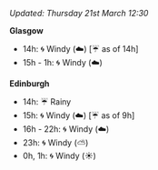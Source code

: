*Updated: Thursday 21st March 12:30*

**Glasgow**

* 14h: :cyclone: Windy (:cloud:) [:umbrella: as of 14h]
* 15h - 1h: :cyclone: Windy (:cloud:)

**Edinburgh**

* 14h: :umbrella: Rainy
* 15h: :cyclone: Windy (:cloud:) [:umbrella: as of 9h]
* 16h - 22h: :cyclone: Windy (:cloud:)
* 23h: :cyclone: Windy (:partly_sunny:)
* 0h, 1h: :cyclone: Windy (:sunny:)
